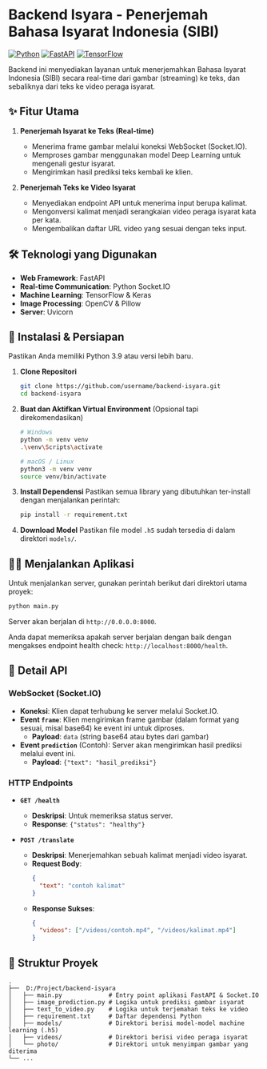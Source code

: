 # Backend Isyara - Penerjemah Bahasa Isyarat Indonesia (SIBI)

[![Python](https://img.shields.io/badge/Python-3.9%2B-blue.svg)](https://www.python.org/downloads/)
[![FastAPI](https://img.shields.io/badge/FastAPI-0.78%2B-green.svg)](https://fastapi.tiangolo.com/)
[![TensorFlow](https://img.shields.io/badge/TensorFlow-2.x-orange.svg)](https://www.tensorflow.org/)

Backend ini menyediakan layanan untuk menerjemahkan Bahasa Isyarat Indonesia (SIBI) secara real-time dari gambar (streaming) ke teks, dan sebaliknya dari teks ke video peraga isyarat.

## ✨ Fitur Utama

1.  **Penerjemah Isyarat ke Teks (Real-time)**
    -   Menerima frame gambar melalui koneksi WebSocket (Socket.IO).
    -   Memproses gambar menggunakan model Deep Learning untuk mengenali gestur isyarat.
    -   Mengirimkan hasil prediksi teks kembali ke klien.

2.  **Penerjemah Teks ke Video Isyarat**
    -   Menyediakan endpoint API untuk menerima input berupa kalimat.
    -   Mengonversi kalimat menjadi serangkaian video peraga isyarat kata per kata.
    -   Mengembalikan daftar URL video yang sesuai dengan teks input.

## 🛠️ Teknologi yang Digunakan

-   **Web Framework**: FastAPI
-   **Real-time Communication**: Python Socket.IO
-   **Machine Learning**: TensorFlow & Keras
-   **Image Processing**: OpenCV & Pillow
-   **Server**: Uvicorn

## 🚀 Instalasi & Persiapan

Pastikan Anda memiliki Python 3.9 atau versi lebih baru.

1.  **Clone Repositori**
    ```bash
    git clone https://github.com/username/backend-isyara.git
    cd backend-isyara
    ```

2.  **Buat dan Aktifkan Virtual Environment** (Opsional tapi direkomendasikan)
    ```bash
    # Windows
    python -m venv venv
    .\venv\Scripts\activate

    # macOS / Linux
    python3 -m venv venv
    source venv/bin/activate
    ```

3.  **Install Dependensi**
    Pastikan semua library yang dibutuhkan ter-install dengan menjalankan perintah:
    ```bash
    pip install -r requirement.txt
    ```

4.  **Download Model**
    Pastikan file model `.h5` sudah tersedia di dalam direktori `models/`.

## 🏃‍♂️ Menjalankan Aplikasi

Untuk menjalankan server, gunakan perintah berikut dari direktori utama proyek:

```bash
python main.py
```

Server akan berjalan di `http://0.0.0.0:8000`.

Anda dapat memeriksa apakah server berjalan dengan baik dengan mengakses endpoint health check: `http://localhost:8000/health`.

## 🔌 Detail API

### WebSocket (Socket.IO)

-   **Koneksi**: Klien dapat terhubung ke server melalui Socket.IO.
-   **Event `frame`**: Klien mengirimkan frame gambar (dalam format yang sesuai, misal base64) ke event ini untuk diproses.
    -   **Payload**: `data` (string base64 atau bytes dari gambar)
-   **Event `prediction`** (Contoh): Server akan mengirimkan hasil prediksi melalui event ini.
    -   **Payload**: `{"text": "hasil_prediksi"}`

### HTTP Endpoints

-   **`GET /health`**
    -   **Deskripsi**: Untuk memeriksa status server.
    -   **Response**: `{"status": "healthy"}`

-   **`POST /translate`**
    -   **Deskripsi**: Menerjemahkan sebuah kalimat menjadi video isyarat.
    -   **Request Body**:
        ```json
        {
          "text": "contoh kalimat"
        }
        ```
    -   **Response Sukses**:
        ```json
        {
          "videos": ["/videos/contoh.mp4", "/videos/kalimat.mp4"]
        }
        ```

## 📂 Struktur Proyek

```
.
├──  D:/Project/backend-isyara
│   ├── main.py             # Entry point aplikasi FastAPI & Socket.IO
│   ├── image_prediction.py # Logika untuk prediksi gambar isyarat
│   ├── text_to_video.py    # Logika untuk terjemahan teks ke video
│   ├── requirement.txt     # Daftar dependensi Python
│   ├── models/             # Direktori berisi model-model machine learning (.h5)
│   ├── videos/             # Direktori berisi video peraga isyarat
│   └── photo/              # Direktori untuk menyimpan gambar yang diterima
└── ...
```
